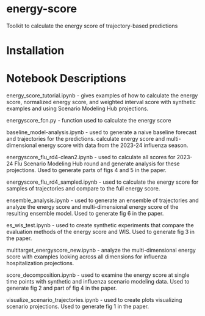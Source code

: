 # energy-score
Toolkit to calculate the energy score of trajectory-based predictions


# Installation


# Notebook Descriptions

energy_score_tutorial.ipynb - gives examples of how to calculate the energy score, normalized energy score, and weighted interval score with synthetic examples and using Scenario Modeling Hub projections.

energyscore_fcn.py - function used to calculate the energy score

baseline_model-analysis.ipynb - used to generate a naive baseline forecast and trajectories for the predictions. calculate energy score and multi-dimensional energy score with data from the 2023-24 influenza season.

energyscore_flu_rd4-clean2.ipynb - used to calculate all scores for 2023-24 Flu Scenario Modeling Hub round and generate analysis for these projections. Used to generate parts of figs 4 and 5 in the paper.

energyscore_flu_rd4_sampled.ipynb - used to calculate the energy score for samples of trajectories and compare to the full energy score.

ensemble_analysis.ipynb - used to generate an ensemble of trajectories and analyze the energy score and multi-dimensional energy score of the resulting ensemble model. Used to generate fig 6 in the paper.

es_wis_test.ipynb - used to create synthetic experiments that compare the evaluation methods of the energy score and WIS. Used to generate fig 3 in the paper.

multitarget_energyscore_new.ipynb - analyze the multi-dimensional energy score with examples looking across all dimensions for influenza hospitalization projections. 

score_decomposition.ipynb - used to examine the energy score at single time points with synthetic and influenza scenario modeling data. Used to generate fig 2 and part of fig 4 in the paper.

visualize_scenario_trajectories.ipynb - used to create plots visualizing scenario projections. Used to generate fig 1 in the paper.
